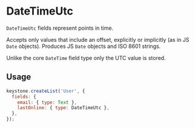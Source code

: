 <!--[meta]
section: api
subSection: field-types
title: DateTimeUtc
[meta]-->

# DateTimeUtc

`DateTimeUtc` fields represent points in time.

Accepts only values that include an offset, explicitly or implicitly (as in JS `Date` objects).
Produces JS `Date` objects and ISO 8601 strings.

Unlike the core `DateTime` field type only the UTC value is stored.

## Usage

```js
keystone.createList('User', {
  fields: {
    email: { type: Text },
    lastOnline: { type: DateTimeUtc },
  },
});
```
